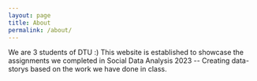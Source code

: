 ```yaml
---
layout: page
title: About
permalink: /about/
---
```


We are 3 students of DTU :) 
This website is established to showcase the assignments we completed in Social Data Analysis 2023 -- Creating data-storys based on the work we have done in class.
